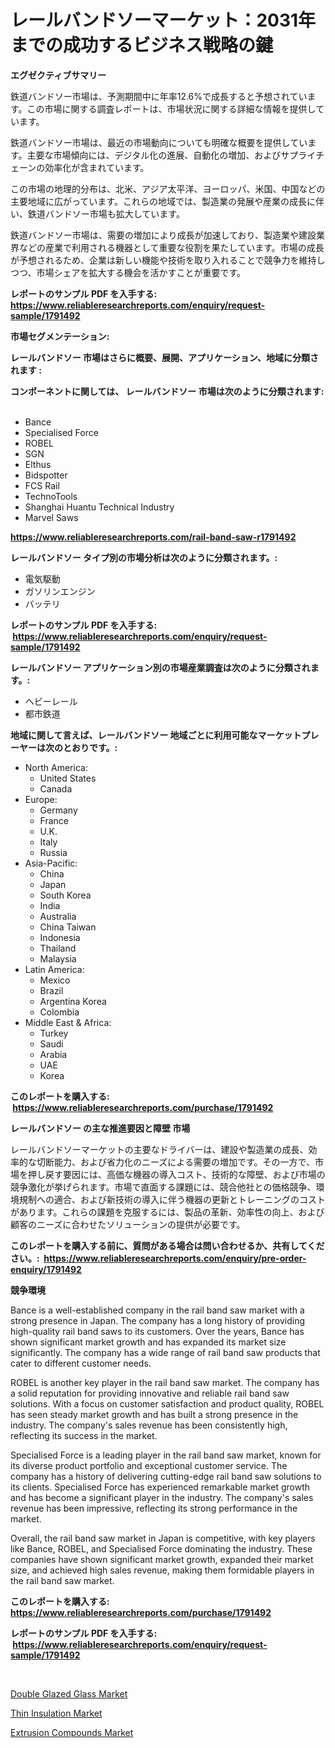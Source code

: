 <p><h1>レールバンドソーマーケット：2031年までの成功するビジネス戦略の鍵</h1></p><p><strong>エグゼクティブサマリー</strong></p>
<p><p>鉄道バンドソー市場は、予測期間中に年率12.6%で成長すると予想されています。この市場に関する調査レポートは、市場状況に関する詳細な情報を提供しています。</p><p>鉄道バンドソー市場は、最近の市場動向についても明確な概要を提供しています。主要な市場傾向には、デジタル化の進展、自動化の増加、およびサプライチェーンの効率化が含まれています。</p><p>この市場の地理的分布は、北米、アジア太平洋、ヨーロッパ、米国、中国などの主要地域に広がっています。これらの地域では、製造業の発展や産業の成長に伴い、鉄道バンドソー市場も拡大しています。</p><p>鉄道バンドソー市場は、需要の増加により成長が加速しており、製造業や建設業界などの産業で利用される機器として重要な役割を果たしています。市場の成長が予想されるため、企業は新しい機能や技術を取り入れることで競争力を維持しつつ、市場シェアを拡大する機会を活かすことが重要です。</p></p>
<p><strong>レポートのサンプル PDF を入手する: <a href="https://www.reliableresearchreports.com/enquiry/request-sample/1791492">https://www.reliableresearchreports.com/enquiry/request-sample/1791492</a></strong></p>
<p><strong>市場セグメンテーション:</strong></p>
<p><strong> レールバンドソー 市場はさらに概要、展開、アプリケーション、地域に分類されます :</strong></p>
<p><strong>コンポーネントに関しては、 レールバンドソー 市場は次のように分類されます: &nbsp;</strong></p>
<p><ul><li>Bance</li><li>Specialised Force</li><li>ROBEL</li><li>SGN</li><li>Elthus</li><li>Bidspotter</li><li>FCS Rail</li><li>TechnoTools</li><li>Shanghai Huantu Technical Industry</li><li>Marvel Saws</li></ul></p>
<p><strong><a href="https://www.reliableresearchreports.com/rail-band-saw-r1791492">https://www.reliableresearchreports.com/rail-band-saw-r1791492</a></strong></p>
<p><strong> レールバンドソー タイプ別の市場分析は次のように分類されます。:</strong></p>
<p><ul><li>電気駆動</li><li>ガソリンエンジン</li><li>バッテリ</li></ul></p>
<p><strong>レポートのサンプル PDF を入手する: &nbsp;<a href="https://www.reliableresearchreports.com/enquiry/request-sample/1791492">https://www.reliableresearchreports.com/enquiry/request-sample/1791492</a></strong></p>
<p><strong> レールバンドソー アプリケーション別の市場産業調査は次のように分類されます。:</strong></p>
<p><ul><li>ヘビーレール</li><li>都市鉄道</li></ul></p>
<p><strong>地域に関して言えば、レールバンドソー 地域ごとに利用可能なマーケットプレーヤーは次のとおりです。:</strong></p>
<p><ul>
    <li>
        North America:
        <ul>
            <li>United States</li>
            <li>Canada</li>
        </ul>
    </li>
    <li>
        Europe:
        <ul>
            <li>Germany</li>
            <li>France</li>
            <li>U.K.</li>
            <li>Italy</li>
            <li>Russia</li>
        </ul>
    </li>
    <li>
        Asia-Pacific:
        <ul>
            <li>China</li>
            <li>Japan</li>
            <li>South Korea</li>
            <li>India</li>
            <li>Australia</li>
            <li>China Taiwan</li>
            <li>Indonesia</li>
            <li>Thailand</li>
            <li>Malaysia</li>
        </ul>
    </li>
    <li>
        Latin America:
        <ul>
            <li>Mexico</li>
            <li>Brazil</li>
            <li>Argentina Korea</li>
            <li>Colombia</li>
        </ul>
    </li>
    <li>
        Middle East & Africa:
        <ul>
            <li>Turkey</li>
            <li>Saudi</li>
            <li>Arabia</li>
            <li>UAE</li>
            <li>Korea</li>
        </ul>
    </li>
    </ul></p>
<p><strong>このレポートを購入する: &nbsp;<a href="https://www.reliableresearchreports.com/purchase/1791492">https://www.reliableresearchreports.com/purchase/1791492</a></strong></p>
<p><strong>レールバンドソー の主な推進要因と障壁 市場</strong></p>
<p><p>レールバンドソーマーケットの主要なドライバーは、建設や製造業の成長、効率的な切断能力、および省力化のニーズによる需要の増加です。その一方で、市場を押し戻す要因には、高価な機器の導入コスト、技術的な障壁、および市場の競争激化が挙げられます。市場で直面する課題には、競合他社との価格競争、環境規制への適合、および新技術の導入に伴う機器の更新とトレーニングのコストがあります。これらの課題を克服するには、製品の革新、効率性の向上、および顧客のニーズに合わせたソリューションの提供が必要です。</p></p>
<p><strong>このレポートを購入する前に、質問がある場合は問い合わせるか、共有してください。:&nbsp; <a href="https://www.reliableresearchreports.com/enquiry/pre-order-enquiry/1791492">https://www.reliableresearchreports.com/enquiry/pre-order-enquiry/1791492</a></strong></p>
<p><strong>競争環境</strong></p>
<p><p>Bance is a well-established company in the rail band saw market with a strong presence in Japan. The company has a long history of providing high-quality rail band saws to its customers. Over the years, Bance has shown significant market growth and has expanded its market size significantly. The company has a wide range of rail band saw products that cater to different customer needs.</p><p>ROBEL is another key player in the rail band saw market. The company has a solid reputation for providing innovative and reliable rail band saw solutions. With a focus on customer satisfaction and product quality, ROBEL has seen steady market growth and has built a strong presence in the industry. The company's sales revenue has been consistently high, reflecting its success in the market.</p><p>Specialised Force is a leading player in the rail band saw market, known for its diverse product portfolio and exceptional customer service. The company has a history of delivering cutting-edge rail band saw solutions to its clients. Specialised Force has experienced remarkable market growth and has become a significant player in the industry. The company's sales revenue has been impressive, reflecting its strong performance in the market.</p><p>Overall, the rail band saw market in Japan is competitive, with key players like Bance, ROBEL, and Specialised Force dominating the industry. These companies have shown significant market growth, expanded their market size, and achieved high sales revenue, making them formidable players in the rail band saw market.</p></p>
<p><strong>このレポートを購入する: &nbsp; <a href="https://www.reliableresearchreports.com/purchase/1791492">https://www.reliableresearchreports.com/purchase/1791492</a></strong></p>
<p><strong>レポートのサンプル PDF を入手する: &nbsp;<a href="https://www.reliableresearchreports.com/enquiry/request-sample/1791492">https://www.reliableresearchreports.com/enquiry/request-sample/1791492</a></strong><strong></strong></p>
<p>&nbsp;</p>
<p><p><a href="https://www.linkedin.com/pulse/double-glazed-glass-market-size-global-industry-overview-logfe?trackingId=LZDRgBJRrFFd6mo7cE77VA%3D%3D">Double Glazed Glass Market</a></p><p><a href="https://www.linkedin.com/pulse/thin-insulation-market-analysis-size-global-industry-overview-xgj4e?trackingId=BUiUDm6yEomH0%2FNlDwugnA%3D%3D">Thin Insulation Market</a></p><p><a href="https://www.linkedin.com/pulse/extrusion-compounds-market-offer-valuable-insights-size-zsbie?trackingId=fWFnM90fNmYfs989aRIfcQ%3D%3D">Extrusion Compounds Market</a></p></p>
